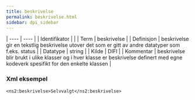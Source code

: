 ```yaml
---
title: beskrivelse
permalink: beskrivelse.html
sidebar: dpi_sidebar
---
```



| ---- | ---- |
| Identifikator |  |
| Term | beskrivelse |
| Definisjon | beskrivelse gir en tekstlig beskrivelse utover det som er gitt av andre datatyper som f.eks. status |
| Datatype | string |
| Kilde | DIFI |
| Kommentar | beskrivelse blir brukt i ulike klasser og i hver klasse er beskrivelse definert med egne kodeverk spesifikt for den enkelte klassen | 


### Xml eksempel

```
<ns2:beskrivelse>Selvvalgt</ns2:beskrivelse>
```


